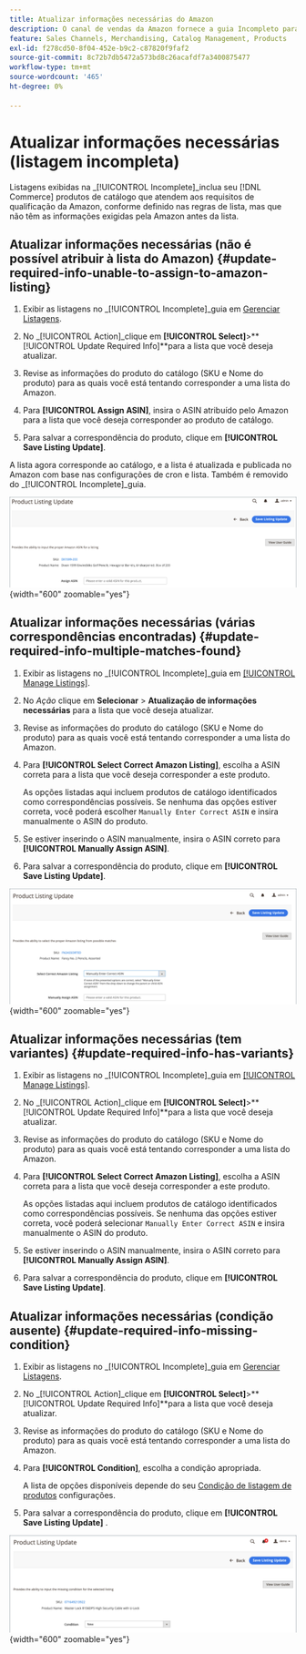 ```yaml
---
title: Atualizar informações necessárias do Amazon
description: O canal de vendas da Amazon fornece a guia Incompleto para monitorar produtos de catálogo do Commerce sem as informações necessárias da Amazon.
feature: Sales Channels, Merchandising, Catalog Management, Products
exl-id: f278cd50-8f04-452e-b9c2-c87820f9faf2
source-git-commit: 8c72b7db5472a573bd8c26acafdf7a3400875477
workflow-type: tm+mt
source-wordcount: '465'
ht-degree: 0%

---
```


# Atualizar informações necessárias (listagem incompleta)

Listagens exibidas na _[!UICONTROL Incomplete]_inclua seu [!DNL Commerce] produtos de catálogo que atendem aos requisitos de qualificação da Amazon, conforme definido nas regras de lista, mas que não têm as informações exigidas pela Amazon antes da lista.

## Atualizar informações necessárias (não é possível atribuir à lista do Amazon) {#update-required-info-unable-to-assign-to-amazon-listing}

1. Exibir as listagens no _[!UICONTROL Incomplete]_guia em [Gerenciar Listagens](./managing-product-listings.md).

1. No _[!UICONTROL Action]_clique em **[!UICONTROL Select]**>**[!UICONTROL Update Required Info]**para a lista que você deseja atualizar.

1. Revise as informações do produto do catálogo (SKU e Nome do produto) para as quais você está tentando corresponder a uma lista do Amazon.

1. Para **[!UICONTROL Assign ASIN]**, insira o ASIN atribuído pelo Amazon para a lista que você deseja corresponder ao produto de catálogo.

1. Para salvar a correspondência do produto, clique em **[!UICONTROL Save Listing Update]**.

A lista agora corresponde ao catálogo, e a lista é atualizada e publicada no Amazon com base nas configurações de cron e lista. Também é removido do _[!UICONTROL Incomplete]_guia.

![Atribuir ASIN manualmente para nenhuma correspondência de listagem](assets/amazon-listing-update-assign-asin.png){width="600" zoomable="yes"}

## Atualizar informações necessárias (várias correspondências encontradas) {#update-required-info-multiple-matches-found}

1. Exibir as listagens no _[!UICONTROL Incomplete]_guia em [[!UICONTROL Manage Listings]](./managing-product-listings.md).

1. No _Ação_ clique em **Selecionar** > **Atualização de informações necessárias** para a lista que você deseja atualizar.

1. Revise as informações do produto do catálogo (SKU e Nome do produto) para as quais você está tentando corresponder a uma lista do Amazon.

1. Para **[!UICONTROL Select Correct Amazon Listing]**, escolha a ASIN correta para a lista que você deseja corresponder a este produto.

   As opções listadas aqui incluem produtos de catálogo identificados como correspondências possíveis. Se nenhuma das opções estiver correta, você poderá escolher `Manually Enter Correct ASIN` e insira manualmente o ASIN do produto.

1. Se estiver inserindo o ASIN manualmente, insira o ASIN correto para **[!UICONTROL Manually Assign ASIN]**.

1. Para salvar a correspondência do produto, clique em **[!UICONTROL Save Listing Update]**.

![Selecionar manualmente ASIN entre várias correspondências possíveis](assets/amazon-listing-update-multiple-matches.png){width="600" zoomable="yes"}

## Atualizar informações necessárias (tem variantes) {#update-required-info-has-variants}

1. Exibir as listagens no _[!UICONTROL Incomplete]_guia em [[!UICONTROL Manage Listings]](./managing-product-listings.md).

1. No _[!UICONTROL Action]_clique em **[!UICONTROL Select]**>**[!UICONTROL Update Required Info]**para a lista que você deseja atualizar.

1. Revise as informações do produto do catálogo (SKU e Nome do produto) para as quais você está tentando corresponder a uma lista do Amazon.

1. Para **[!UICONTROL Select Correct Amazon Listing]**, escolha a ASIN correta para a lista que você deseja corresponder a este produto.

   As opções listadas aqui incluem produtos de catálogo identificados como correspondências possíveis. Se nenhuma das opções estiver correta, você poderá selecionar `Manually Enter Correct ASIN` e insira manualmente o ASIN do produto.

1. Se estiver inserindo o ASIN manualmente, insira o ASIN correto para **[!UICONTROL Manually Assign ASIN]**.

1. Para salvar a correspondência do produto, clique em **[!UICONTROL Save Listing Update]**.

## Atualizar informações necessárias (condição ausente) {#update-required-info-missing-condition}

1. Exibir as listagens no _[!UICONTROL Incomplete]_guia em [Gerenciar Listagens](./managing-product-listings.md).

1. No _[!UICONTROL Action]_clique em **[!UICONTROL Select]**>**[!UICONTROL Update Required Info]**para a lista que você deseja atualizar.

1. Revise as informações do produto do catálogo (SKU e Nome do produto) para as quais você está tentando corresponder a uma lista do Amazon.

1. Para **[!UICONTROL Condition]**, escolha a condição apropriada.

   A lista de opções disponíveis depende do seu [Condição de listagem de produtos](./product-listing-condition.md) configurações.

1. Para salvar a correspondência do produto, clique em **[!UICONTROL Save Listing Update]** .

![Atualizar manualmente a condição ausente](assets/amazon-update-listing-missing-condition.png){width="600" zoomable="yes"}
